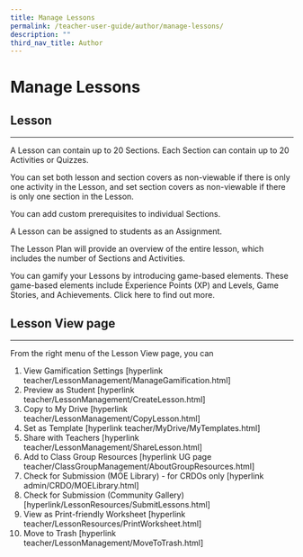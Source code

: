 ```yaml
---
title: Manage Lessons
permalink: /teacher-user-guide/author/manage-lessons/
description: ""
third_nav_title: Author
---
```

<h1 id="manage-lessons">Manage Lessons</h1>
<h2 id="-lesson-"><strong>Lesson</strong></h2>
<hr>
<p>A Lesson can contain up to 20 Sections. Each Section can contain up to 20 Activities or Quizzes. </p>
<p>You can set both lesson and section covers as non-viewable if there is only one activity in the Lesson, and set section covers as non-viewable if there is only one section in the Lesson. </p>
<p>You can add custom prerequisites to individual Sections.</p>
<p>A Lesson can be assigned to students as an Assignment.</p>
<p>The Lesson Plan will provide an overview of the entire lesson, which includes the number of Sections and Activities.</p>
<p>You can gamify your Lessons by introducing game-based elements. These game-based elements include Experience Points (XP) and Levels, Game Stories, and Achievements. Click here to find out more.</p>
<h2 id="lesson-view-page">Lesson View page</h2>
<hr>
<p>From the right menu of the Lesson View page, you can </p>
<ol>
<li>View Gamification Settings [hyperlink teacher/LessonManagement/ManageGamification.html]</li>
<li>Preview as Student [hyperlink teacher/LessonManagement/CreateLesson.html]</li>
<li>Copy to My Drive [hyperlink teacher/LessonManagement/CopyLesson.html]</li>
<li>Set as Template [hyperlink teacher/MyDrive/MyTemplates.html]</li>
<li>Share with Teachers [hyperlink teacher/LessonManagement/ShareLesson.html]</li>
<li>Add to Class Group Resources [hyperlink UG page teacher/ClassGroupManagement/AboutGroupResources.html]</li>
<li>Check for Submission (MOE Library) - for CRDOs only [hyperlink admin/CRDO/MOELibrary.html]</li>
<li>Check for Submission (Community Gallery) [hyperlink/LessonResources/SubmitLessons.html]</li>
<li>View as Print-friendly Worksheet [hyperlink teacher/LessonResources/PrintWorksheet.html]</li>
<li>Move to Trash [hyperlink teacher/LessonManagement/MoveToTrash.html]</li>
</ol>
